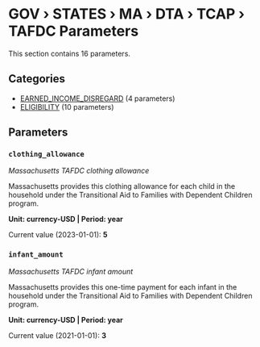 # GOV › STATES › MA › DTA › TCAP › TAFDC Parameters

This section contains 16 parameters.

## Categories

- [EARNED_INCOME_DISREGARD](earned_income_disregard/index.md) (4 parameters)
- [ELIGIBILITY](eligibility/index.md) (10 parameters)

## Parameters

### `clothing_allowance`
*Massachusetts TAFDC clothing allowance*

Massachusetts provides this clothing allowance for each child in the household under the Transitional Aid to Families with Dependent Children program.

**Unit: currency-USD | Period: year**

Current value (2023-01-01): **5**


### `infant_amount`
*Massachusetts TAFDC infant amount*

Massachusetts provides this one-time payment for each infant in the household under the Transitional Aid to Families with Dependent Children program.

**Unit: currency-USD | Period: year**

Current value (2021-01-01): **3**

